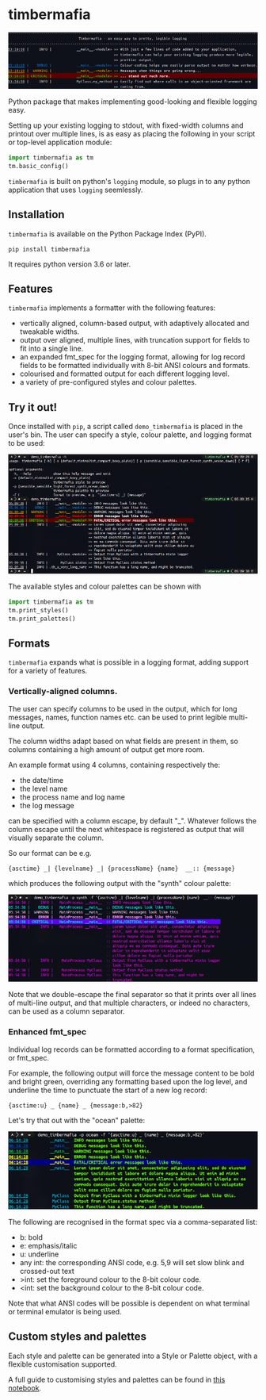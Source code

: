 # timbermafia

![](static/demo0.png)

Python package that makes implementing good-looking and flexible logging
easy.

Setting up your existing logging to stdout, with fixed-width columns and
printout over multiple lines, is as easy as placing the following in
your script or top-level application module:

```python
import timbermafia as tm
tm.basic_config()
```

`timbermafia` is built on python's `logging` module, so plugs in to any
python application that uses `logging` seemlessly.

## Installation

`timbermafia` is available on the Python Package Index (PyPI).

```
pip install timbermafia
```

It requires python version 3.6 or later.

## Features

`timbermafia` implements a formatter with the following features:
- vertically aligned, column-based output, with adaptively allocated and
  tweakable widths.
- output over aligned, multiple lines, with truncation support for
  fields to fit into a single line.
- an expanded fmt_spec for the logging format, allowing for log record
  fields to be formatted individually with 8-bit ANSI colours and
  formats.
- colourised and formatted output for each different logging level.
- a variety of pre-configured styles and colour palettes.

## Try it out!

Once installed with `pip`, a script called `demo_timbermafia` is placed
in the user's bin. The user can specify a style, colour palette, and
logging format to be used:

![](static/demo1.png)

The available styles and colour palettes can be shown with

```python
import timbermafia as tm
tm.print_styles()
tm.print_palettes()
```

## Formats

`timbermafia` expands what is possible in a logging format, adding
support for a variety of features.

### Vertically-aligned columns.

The user can specify columns to be used in the output, which for long
messages, names, function names etc. can be used to print legible
multi-line output.

The column widths adapt based on what fields are present in them, so
columns containing a high amount of output get more room.

An example format using 4 columns, containing respectively the:
- the date/time
- the level name
- the process name and log name
- the log message

can be specified with a column escape, by default "_". Whatever follows
the column escape until the next whitespace is registered as output that
will visually separate the column.

So our format can be e.g.

```
{asctime} _| {levelname} _| {processName} {name}  __:: {message}
```

which produces the following output with the "synth" colour palette:

![](static/demo2.png)

Note that we double-escape the final separator so that it prints over
all lines of multi-line output, and that multiple characters, or indeed
no characters, can be used as a column separator.

### Enhanced fmt_spec

Individual log records can be formatted according to a format
specification, or fmt_spec.

For example, the following output will force the message content to be
bold and bright green, overriding any formatting based upon the log
level, and underline the time to punctuate the start of a new log
record:

```
{asctime:u} _ {name} _ {message:b,>82}
```

Let's try that out with the "ocean" palette:

![](static/demo3.png)

The following are recognised in the format spec via a comma-separated
list:
- b: bold
- e: emphasis/italic
- u: underline
- any int: the corresponding ANSI code, e.g. 5,9 will set slow blink and
  crossed-out text
- \>int: set the foreground colour to the 8-bit colour code.
- \<int: set the background colour to the 8-bit colour code.

Note that what ANSI codes will be possible is dependent on what terminal
or terminal emulator is being used.

## Custom styles and palettes

Each style and palette can be generated into a Style or Palette object,
with a flexible customisation supported.

A full guide to customising styles and palettes can be found in [this
notebook](notebooks/styles_and_palettes.ipynb).

